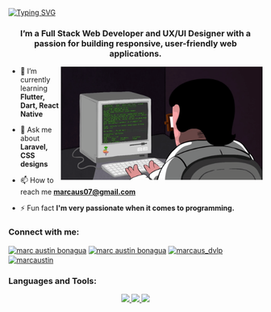 [![Typing SVG](https://readme-typing-svg.demolab.com?font=Fira+Code&weight=600&size=50&duration=5002&pause=2000&center=true&vCenter=true&width=1240&height=100&lines=Hi%F0%9F%91%8B%2C+I'm+Marc+Austin+Bonagua)](https://git.io/typing-svg)
<h3 align="center">I’m a Full Stack Web Developer and UX/UI Designer with a passion for building responsive, user-friendly web applications.</h3>
<img align="right" alt="coding" width="400" src="https://raw.githubusercontent.com/codingknite/codingknite/main/programming.gif"/>


- 🌱 I’m currently learning **Flutter, Dart, React Native**

- 💬 Ask me about **Laravel, CSS designs**

- 📫 How to reach me **marcaus07@gmail.com**

- ⚡ Fun fact **I'm very passionate when it comes to programming.**

<h3 align="left">Connect with me:</h3>
<p align="left">
<a href="https://linkedin.com/in/marc austin bonagua" target="blank"><img align="center" src="https://raw.githubusercontent.com/rahuldkjain/github-profile-readme-generator/master/src/images/icons/Social/linked-in-alt.svg" alt="marc austin bonagua" height="30" width="40" /></a>
<a href="https://fb.com/marc austin bonagua" target="blank"><img align="center" src="https://raw.githubusercontent.com/rahuldkjain/github-profile-readme-generator/master/src/images/icons/Social/facebook.svg" alt="marc austin bonagua" height="30" width="40" /></a>
<a href="https://instagram.com/marcaus_dvlp" target="blank"><img align="center" src="https://raw.githubusercontent.com/rahuldkjain/github-profile-readme-generator/master/src/images/icons/Social/instagram.svg" alt="marcaus_dvlp" height="30" width="40" /></a>
<a href="https://www.behance.net/marcaustin" target="blank"><img align="center" src="https://raw.githubusercontent.com/rahuldkjain/github-profile-readme-generator/master/src/images/icons/Social/behance.svg" alt="marcaustin" height="30" width="40" /></a>
</p>

<h3 align="left">Languages and Tools:</h3>
<div align="center">
  <a href="https://skillicons.dev">
    <img src="https://skillicons.dev/icons?i=css,tailwind,bootstrap,flutter,js,html,react,ts" />
    <img src="https://skillicons.dev/icons?i=laravel,php,kotlin,dart,nodejs,mysql,git,firebase,angular,bash,mongodb" />
    <img src="https://skillicons.dev/icons?i=figma,ps,ae,pr" />
  </a>
</div>
